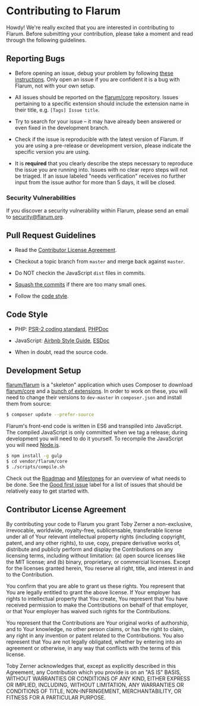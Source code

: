 # Contributing to Flarum

Howdy! We're really excited that you are interested in contributing to Flarum. Before submitting your contribution, please take a moment and read through the following guidelines.

## Reporting Bugs

- Before opening an issue, debug your problem by following [these instructions](http://flarum.org/docs/contributing). Only open an issue if you are confident it is a bug with Flarum, not with your own setup.

- All issues should be reported on the [flarum/core](https://github.com/flarum/core/issues) repository. Issues pertaining to a specific extension should include the extension name in their title, e.g. `[Tags] Issue title`.

- Try to search for your issue – it may have already been answered or even fixed in the development branch.

- Check if the issue is reproducible with the latest version of Flarum. If you are using a pre-release or development version, please indicate the specific version you are using.

- It is **required** that you clearly describe the steps necessary to reproduce the issue you are running into. Issues with no clear repro steps will not be triaged. If an issue labeled "needs verification" receives no further input from the issue author for more than 5 days, it will be closed.

### Security Vulnerabilities

If you discover a security vulnerability within Flarum, please send an email to [security@flarum.org](mailto:security@flarum.org).

## Pull Request Guidelines

- Read the [Contributor License Agreement](#contributor-license-agreement).

- Checkout a topic branch from `master` and merge back against `master`.

- Do NOT checkin the JavaScript `dist` files in commits.

- [Squash the commits](http://davidwalsh.name/squash-commits-git) if there are too many small ones.

- Follow the [code style](#code-style).

## Code Style

- PHP: [PSR-2 coding standard](https://github.com/php-fig/fig-standards/blob/master/accepted/PSR-2-coding-style-guide.md), [PHPDoc](http://www.phpdoc.org/docs/latest/index.html)

- JavaScript: [Airbnb Style Guide](https://github.com/airbnb/javascript), [ESDoc](https://esdoc.org/tags.html)

- When in doubt, read the source code.

## Development Setup

[flarum/flarum](https://github.com/flarum/flarum) is a "skeleton" application which uses Composer to download [flarum/core](https://github.com/flarum/core) and a [bunch of extensions](https://github.com/flarum). In order to work on these, you will need to change their versions to `dev-master` in `composer.json` and install them from source:

```bash
$ composer update --prefer-source
```

Flarum's front-end code is written in ES6 and transpiled into JavaScript. The compiled JavaScript is only committed when we tag a release; during development you will need to do it yourself. To recompile the JavaScript you will need [Node.js](http://nodejs.org).

```bash
$ npm install -g gulp
$ cd vendor/flarum/core
$ ./scripts/compile.sh
```

Check out the [Roadmap](https://discuss.flarum.org/d/6755) and [Milestones](https://github.com/flarum/core/milestones) for an overview of what needs to be done. See the [Good first issue](https://github.com/flarum/core/labels/Good%20first%20issue) label for a list of issues that should be relatively easy to get started with.

## Contributor License Agreement

By contributing your code to Flarum you grant Toby Zerner a non-exclusive, irrevocable, worldwide, royalty-free, sublicensable, transferable license under all of Your relevant intellectual property rights (including copyright, patent, and any other rights), to use, copy, prepare derivative works of, distribute and publicly perform and display the Contributions on any licensing terms, including without limitation: (a) open source licenses like the MIT license; and (b) binary, proprietary, or commercial licenses. Except for the licenses granted herein, You reserve all right, title, and interest in and to the Contribution.

You confirm that you are able to grant us these rights. You represent that You are legally entitled to grant the above license. If Your employer has rights to intellectual property that You create, You represent that You have received permission to make the Contributions on behalf of that employer, or that Your employer has waived such rights for the Contributions.

You represent that the Contributions are Your original works of authorship, and to Your knowledge, no other person claims, or has the right to claim, any right in any invention or patent related to the Contributions. You also represent that You are not legally obligated, whether by entering into an agreement or otherwise, in any way that conflicts with the terms of this license.

Toby Zerner acknowledges that, except as explicitly described in this Agreement, any Contribution which you provide is on an "AS IS" BASIS, WITHOUT WARRANTIES OR CONDITIONS OF ANY KIND, EITHER EXPRESS OR IMPLIED, INCLUDING, WITHOUT LIMITATION, ANY WARRANTIES OR CONDITIONS OF TITLE, NON-INFRINGEMENT, MERCHANTABILITY, OR FITNESS FOR A PARTICULAR PURPOSE.
